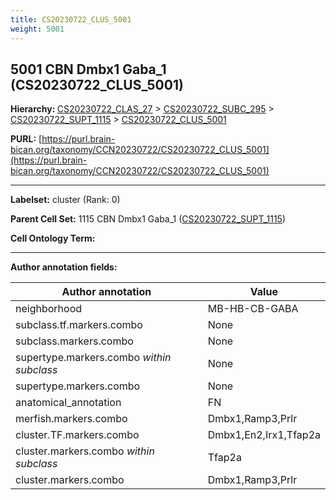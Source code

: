 ```yaml
---
title: CS20230722_CLUS_5001
weight: 5001
---
```

## 5001 CBN Dmbx1 Gaba_1 (CS20230722_CLUS_5001)
<b>Hierarchy: </b>
[CS20230722_CLAS_27](../CS20230722_CLAS_27) >
[CS20230722_SUBC_295](../CS20230722_SUBC_295) >
[CS20230722_SUPT_1115](../CS20230722_SUPT_1115) >
[CS20230722_CLUS_5001](../CS20230722_CLUS_5001)

**PURL:** [https://purl.brain-bican.org/taxonomy/CCN20230722/CS20230722_CLUS_5001](https://purl.brain-bican.org/taxonomy/CCN20230722/CS20230722_CLUS_5001)

---


**Labelset:** cluster (Rank: 0)

**Parent Cell Set:** 1115 CBN Dmbx1 Gaba_1 ([CS20230722_SUPT_1115](../CS20230722_SUPT_1115))



**Cell Ontology Term:** 

[MARKER GENES.]: #


---

[TRANSFERRED ANNOTATIONS.]: #


[AUTHOR ANNOTATION FIELDS.]: #


**Author annotation fields:**

| Author annotation | Value |
|-------------------|-------|
|neighborhood|MB-HB-CB-GABA|
|subclass.tf.markers.combo|None|
|subclass.markers.combo|None|
|supertype.markers.combo _within subclass_|None|
|supertype.markers.combo|None|
|anatomical_annotation|FN|
|merfish.markers.combo|Dmbx1,Ramp3,Prlr|
|cluster.TF.markers.combo|Dmbx1,En2,Irx1,Tfap2a|
|cluster.markers.combo _within subclass_|Tfap2a|
|cluster.markers.combo|Dmbx1,Ramp3,Prlr|
